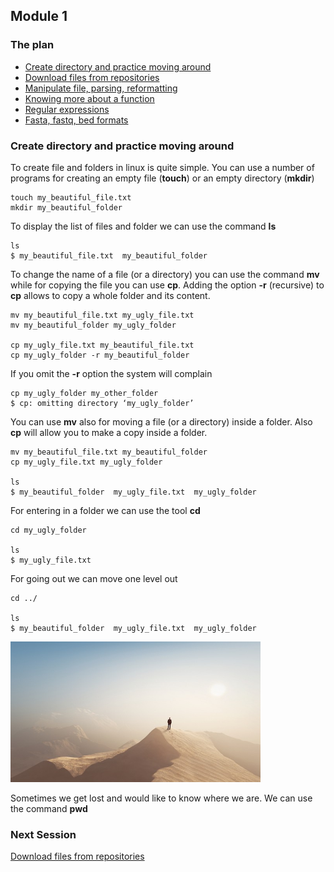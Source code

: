 <h2>Module 1</h2>

<h3>The plan</h3>

* [Create directory and practice moving around](#module1_dir)
* [Download files from repositories](https://biocorecrg.github.io/advanced_linux_2019/download)
* [Manipulate file, parsing, reformatting](#module1_pars)
* [Knowing more about a function](#module1_man)
* [Regular expressions](#module1_regex)
* [Fasta, fastq, bed formats](#module1_formats)


<a name="module1_dir"></a>
<h3>Create directory and practice moving around</h3>

To create file and folders in linux is quite simple. You can use a number of programs for creating an empty file (**touch**) or an empty directory (**mkdir**)

```{bash}
touch my_beautiful_file.txt
mkdir my_beautiful_folder
```

To display the list of files and folder we can use the command **ls**

```{bash}
ls
$ my_beautiful_file.txt  my_beautiful_folder
```

To change the name of a file (or a directory) you can use the command **mv** while for copying the file you can use **cp**. Adding the option **-r** (recursive) to **cp** allows to copy a whole folder and its content. 

```{bash}
mv my_beautiful_file.txt my_ugly_file.txt
mv my_beautiful_folder my_ugly_folder

cp my_ugly_file.txt my_beautiful_file.txt
cp my_ugly_folder -r my_beautiful_folder
```
If you omit the **-r** option the system will complain

```{bash}
cp my_ugly_folder my_other_folder
$ cp: omitting directory ‘my_ugly_folder’
```

You can use **mv** also for moving a file (or a directory) inside a folder. Also **cp** will allow you to make a copy inside a folder.

```{bash}
mv my_beautiful_file.txt my_beautiful_folder
cp my_ugly_file.txt my_ugly_folder

ls
$ my_beautiful_folder  my_ugly_file.txt  my_ugly_folder
```

For entering in a folder we can use the tool **cd**

```{bash}
cd my_ugly_folder

ls
$ my_ugly_file.txt
```

For going out we can move one level out 
```{bash}
cd ../

ls
$ my_beautiful_folder  my_ugly_file.txt  my_ugly_folder
```

<img src="pics/lost.jpg" width="400"/>

Sometimes we get lost and would like to know where we are. We can use the command **pwd**

<h3>Next Session</h3>

[Download files from repositories](https://biocorecrg.github.io/advanced_linux_2019/download)


